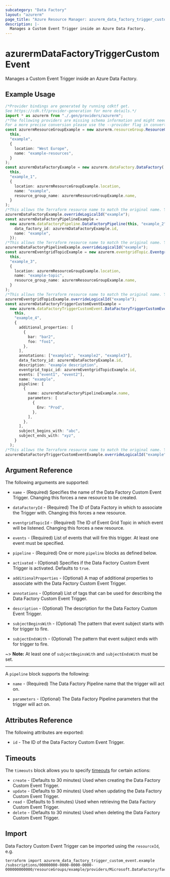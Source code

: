```yaml
---
subcategory: "Data Factory"
layout: "azurerm"
page_title: "Azure Resource Manager: azurerm_data_factory_trigger_custom_event"
description: |-
  Manages a Custom Event Trigger inside an Azure Data Factory.
---
```


# azurermDataFactoryTriggerCustomEvent

Manages a Custom Event Trigger inside an Azure Data Factory.

## Example Usage

```typescript
/*Provider bindings are generated by running cdktf get.
See https://cdk.tf/provider-generation for more details.*/
import * as azurerm from "./.gen/providers/azurerm";
/*The following providers are missing schema information and might need manual adjustments to synthesize correctly: azurerm.
For a more precise conversion please use the --provider flag in convert.*/
const azurermResourceGroupExample = new azurerm.resourceGroup.ResourceGroup(
  this,
  "example",
  {
    location: "West Europe",
    name: "example-resources",
  }
);
const azurermDataFactoryExample = new azurerm.dataFactory.DataFactory(
  this,
  "example_1",
  {
    location: azurermResourceGroupExample.location,
    name: "example",
    resource_group_name: azurermResourceGroupExample.name,
  }
);
/*This allows the Terraform resource name to match the original name. You can remove the call if you don't need them to match.*/
azurermDataFactoryExample.overrideLogicalId("example");
const azurermDataFactoryPipelineExample =
  new azurerm.dataFactoryPipeline.DataFactoryPipeline(this, "example_2", {
    data_factory_id: azurermDataFactoryExample.id,
    name: "example",
  });
/*This allows the Terraform resource name to match the original name. You can remove the call if you don't need them to match.*/
azurermDataFactoryPipelineExample.overrideLogicalId("example");
const azurermEventgridTopicExample = new azurerm.eventgridTopic.EventgridTopic(
  this,
  "example_3",
  {
    location: azurermResourceGroupExample.location,
    name: "example-topic",
    resource_group_name: azurermResourceGroupExample.name,
  }
);
/*This allows the Terraform resource name to match the original name. You can remove the call if you don't need them to match.*/
azurermEventgridTopicExample.overrideLogicalId("example");
const azurermDataFactoryTriggerCustomEventExample =
  new azurerm.dataFactoryTriggerCustomEvent.DataFactoryTriggerCustomEvent(
    this,
    "example_4",
    {
      additional_properties: [
        {
          bar: "bar2",
          foo: "foo1",
        },
      ],
      annotations: ["example1", "example2", "example3"],
      data_factory_id: azurermDataFactoryExample.id,
      description: "example description",
      eventgrid_topic_id: azurermEventgridTopicExample.id,
      events: ["event1", "event2"],
      name: "example",
      pipeline: [
        {
          name: azurermDataFactoryPipelineExample.name,
          parameters: [
            {
              Env: "Prod",
            },
          ],
        },
      ],
      subject_begins_with: "abc",
      subject_ends_with: "xyz",
    }
  );
/*This allows the Terraform resource name to match the original name. You can remove the call if you don't need them to match.*/
azurermDataFactoryTriggerCustomEventExample.overrideLogicalId("example");

```

## Argument Reference

The following arguments are supported:

*   `name` - (Required) Specifies the name of the Data Factory Custom Event Trigger. Changing this forces a new resource to be created.

*   `dataFactoryId` - (Required) The ID of Data Factory in which to associate the Trigger with. Changing this forces a new resource.

*   `eventgridTopicId` - (Required) The ID of Event Grid Topic in which event will be listened. Changing this forces a new resource.

*   `events` - (Required) List of events that will fire this trigger. At least one event must be specified.

*   `pipeline` - (Required) One or more `pipeline` blocks as defined below.

*   `activated` - (Optional) Specifies if the Data Factory Custom Event Trigger is activated. Defaults to `true`.

*   `additionalProperties` - (Optional) A map of additional properties to associate with the Data Factory Custom Event Trigger.

*   `annotations` - (Optional) List of tags that can be used for describing the Data Factory Custom Event Trigger.

*   `description` - (Optional) The description for the Data Factory Custom Event Trigger.

*   `subjectBeginsWith` - (Optional) The pattern that event subject starts with for trigger to fire.

*   `subjectEndsWith` - (Optional) The pattern that event subject ends with for trigger to fire.

\~> **Note:** At least one of `subjectBeginsWith` and `subjectEndsWith` must be set.

***

A `pipeline` block supports the following:

*   `name` - (Required) The Data Factory Pipeline name that the trigger will act on.

*   `parameters` - (Optional) The Data Factory Pipeline parameters that the trigger will act on.

## Attributes Reference

The following attributes are exported:

* `id` - The ID of the Data Factory Custom Event Trigger.

## Timeouts

The `timeouts` block allows you to specify [timeouts](https://www.terraform.io/language/resources/syntax#operation-timeouts) for certain actions:

* `create` - (Defaults to 30 minutes) Used when creating the Data Factory Custom Event Trigger.
* `update` - (Defaults to 30 minutes) Used when updating the Data Factory Custom Event Trigger.
* `read` - (Defaults to 5 minutes) Used when retrieving the Data Factory Custom Event Trigger.
* `delete` - (Defaults to 30 minutes) Used when deleting the Data Factory Custom Event Trigger.

## Import

Data Factory Custom Event Trigger can be imported using the `resourceId`, e.g.

```console
terraform import azurerm_data_factory_trigger_custom_event.example /subscriptions/00000000-0000-0000-0000-000000000000/resourceGroups/example/providers/Microsoft.DataFactory/factories/example/triggers/example
```
